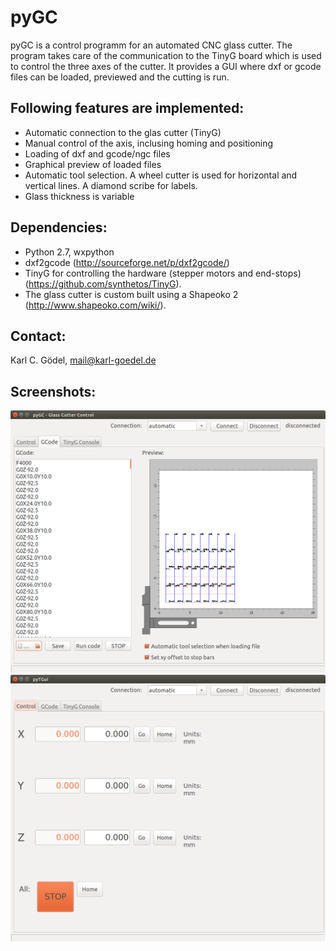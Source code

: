 pyGC
====

pyGC is a control programm for an automated CNC glass cutter.
The program takes care of the communication to the TinyG board which is used to control the three axes of the cutter.
It provides a GUI where dxf or gcode files can be loaded, previewed and the cutting is run.

Following features are implemented:
-----------------------------------
- Automatic connection to the glas cutter (TinyG)
- Manual control of the axis, inclusing homing and positioning
- Loading of dxf and gcode/ngc files
- Graphical preview of loaded files
- Automatic tool selection. A wheel cutter is used for horizontal and vertical lines. A diamond scribe for labels.
- Glass thickness is variable

Dependencies:
-------------
- Python 2.7, wxpython
- dxf2gcode (http://sourceforge.net/p/dxf2gcode/)
- TinyG for controlling the hardware (stepper motors and end-stops) (https://github.com/synthetos/TinyG).
- The glass cutter is custom built using a Shapeoko 2 (http://www.shapeoko.com/wiki/). 

Contact:
--------
Karl C. Gödel,
mail@karl-goedel.de

Screenshots:
------------
![Screen1](https://github.com/kcg/pyGC/blob/master/screenshots/screen1.png "Screenshot 1")
![Screen2](https://github.com/kcg/pyGC/blob/master/screenshots/screen2.png "Screenshot 2")
